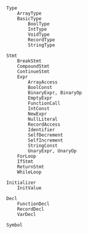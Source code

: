     Type
        ArrayType
        BasicType
            BoolType
            IntType
            VoidType
            RecordType
            StringType
    
    Stmt
        BreakStmt
        CompoundStmt
        ContinueStmt
        Expr
            ArrayAccess
            BoolConst
            BinaryExpr, BinaryOp
            EmptyExpr
            FunctionCall
            IntConst
            NewExpr
            NullLiteral
            RecordAccess
            Identifier
            SelfDecrement
            SelfIncrement
            StringConst
            UnaryExpr, UnaryOp
        ForLoop
        IfStmt
        ReturnStmt
        WhileLoop
    
    Initializer
        InitValue
    
    Decl
        FunctionDecl
        RecordDecl
        VarDecl
    
    Symbol
    